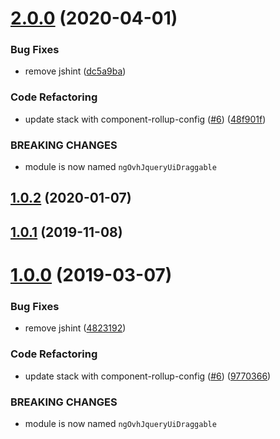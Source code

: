 # [2.0.0](https://github.com/ovh/manager/compare/@ovh-ux/ng-ovh-jquery-ui-draggable@1.0.2...@ovh-ux/ng-ovh-jquery-ui-draggable@2.0.0) (2020-04-01)


### Bug Fixes

* remove jshint ([dc5a9ba](https://github.com/ovh/manager/commit/dc5a9ba73e63952486200fe5768aae21133fe574))


### Code Refactoring

* update stack with component-rollup-config ([#6](https://github.com/ovh/manager/issues/6)) ([48f901f](https://github.com/ovh/manager/commit/48f901fd5ef501165def8ddf7a2993c5d9b29d77))


### BREAKING CHANGES

* module is now named `ngOvhJqueryUiDraggable`



## [1.0.2](https://github.com/ovh-ux/ng-ovh-jquery-ui-draggable/compare/v1.0.1...v1.0.2) (2020-01-07)



## [1.0.1](https://github.com/ovh-ux/ng-ovh-jquery-ui-draggable/compare/v1.0.0...v1.0.1) (2019-11-08)



# [1.0.0](https://github.com/ovh-ux/ng-ovh-jquery-ui-draggable/compare/0.0.5...1.0.0) (2019-03-07)


### Bug Fixes

* remove jshint ([4823192](https://github.com/ovh-ux/ng-ovh-jquery-ui-draggable/commit/4823192))


### Code Refactoring

* update stack with component-rollup-config ([#6](https://github.com/ovh-ux/ng-ovh-jquery-ui-draggable/issues/6)) ([9770366](https://github.com/ovh-ux/ng-ovh-jquery-ui-draggable/commit/9770366))


### BREAKING CHANGES

* module is now named `ngOvhJqueryUiDraggable`



